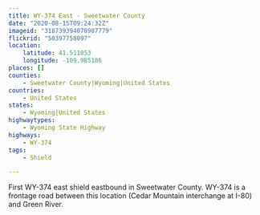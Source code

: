 ```yaml
---
title: WY-374 East - Sweetwater County
date: "2020-08-15T09:24:32Z"
imageid: "318739394078987779"
flickrid: "50397758097"
location:
    latitude: 41.511053
    longitude: -109.985186
places: []
counties:
    - Sweetwater County|Wyoming|United States
countries:
    - United States
states:
    - Wyoming|United States
highwaytypes:
    - Wyoming State Highway
highways:
    - WY-374
tags:
    - Shield

---
```

First WY-374 east shield eastbound in Sweetwater County.  WY-374 is a frontage road between this location (Cedar Mountain interchange at I-80) and Green River.